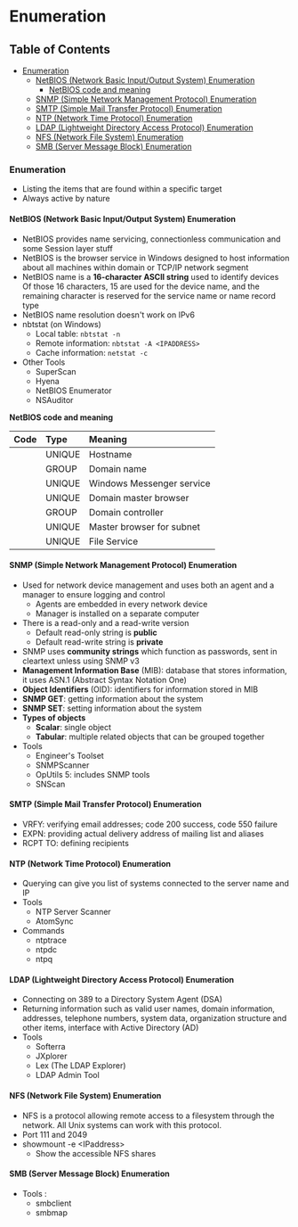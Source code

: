 # Enumeration

## Table of Contents

* [Enumeration](03-scanning_and_enumeration.md#enumeration)
  * [NetBIOS \(Network Basic Input/Output System\) Enumeration](03-scanning_and_enumeration.md#netbios-network-basic-inputoutput-system-enumeration)
    * [NetBIOS code and meaning](03-scanning_and_enumeration.md#netbios-code-and-meaning)
  * [SNMP \(Simple Network Management Protocol\) Enumeration](03-scanning_and_enumeration.md#snmp-simple-network-management-protocol-enumeration)
  * [SMTP \(Simple Mail Transfer Protocol\) Enumeration](03-scanning_and_enumeration.md#smtp-simple-mail-transfer-protocol-enumeration)
  * [NTP \(Network Time Protocol\) Enumeration](03-scanning_and_enumeration.md#ntp-network-time-protocol-enumeration)
  * [LDAP \(Lightweight Directory Access Protocol\) Enumeration](03-scanning_and_enumeration.md#ldap-lightweight-directory-access-protocol-enumeration)
  * [NFS \(Network File System\) Enumeration](03-scanning_and_enumeration.md#nfs-network-file-system-enumeration)
  * [SMB \(Server Message Block\) Enumeration](03-scanning_and_enumeration.md#smb-server-message-block-enumeration)



### Enumeration

* Listing the items that are found within a specific target
* Always active by nature

#### NetBIOS \(Network Basic Input/Output System\) Enumeration

* NetBIOS provides name servicing, connectionless communication and some Session layer stuff
* NetBIOS is the browser service in Windows designed to host information about all machines within domain or TCP/IP network segment
* NetBIOS name is a **16-character ASCII string** used to identify devices Of those 16 characters, 15 are used for the device name, and the remaining character is reserved for the service name or name record type
* NetBIOS name resolution doesn't work on IPv6
* nbtstat \(on Windows\)
  * Local table: `nbtstat -n`
  * Remote information: `nbtstat -A <IPADDRESS>`
  * Cache information: `netstat -c`
* Other Tools
  * SuperScan
  * Hyena
  * NetBIOS Enumerator
  * NSAuditor

**NetBIOS code and meaning**

| Code | Type | Meaning |
| :--- | :--- | :--- |
|  | UNIQUE | Hostname |
|  | GROUP | Domain name |
|  | UNIQUE | Windows Messenger service |
|  | UNIQUE | Domain master browser |
|  | GROUP | Domain controller |
|  | UNIQUE | Master browser for subnet |
|  | UNIQUE | File Service |

#### SNMP \(Simple Network Management Protocol\) Enumeration

* Used for network device management and uses both an agent and a manager to ensure logging and control
  * Agents are embedded in every network device
  * Manager is installed on a separate computer
* There is a read-only and a read-write version
  * Default read-only string is **public**
  * Default read-write string is **private**
* SNMP uses **community strings** which function as passwords, sent in cleartext unless using SNMP v3
* **Management Information Base** \(MIB\): database that stores information, it uses ASN.1 \(Abstract Syntax Notation One\)
* **Object Identifiers** \(OID\): identifiers for information stored in MIB
* **SNMP GET**: getting information about the system
* **SNMP SET**: setting information about the system
* **Types of objects**
  * **Scalar**: single object
  * **Tabular**: multiple related objects that can be grouped together
* Tools
  * Engineer's Toolset
  * SNMPScanner
  * OpUtils 5: includes SNMP tools
  * SNScan

#### SMTP \(Simple Mail Transfer Protocol\) Enumeration

* VRFY: verifying email addresses; code 200 success, code 550 failure
* EXPN: providing actual delivery address of mailing list and aliases
* RCPT TO: defining recipients

#### NTP \(Network Time Protocol\) Enumeration

* Querying can give you list of systems connected to the server name and IP
* Tools
  * NTP Server Scanner
  * AtomSync
* Commands
  * ntptrace
  * ntpdc
  * ntpq

#### LDAP \(Lightweight Directory Access Protocol\) Enumeration

* Connecting on 389 to a Directory System Agent \(DSA\)
* Returning information such as valid user names, domain information, addresses, telephone numbers, system data, organization structure and other items, interface with Active Directory \(AD\)
* Tools
  * Softerra
  * JXplorer
  * Lex \(The LDAP Explorer\)
  * LDAP Admin Tool

#### NFS \(Network File System\) Enumeration

*  NFS  is a protocol allowing remote access to a filesystem through the network. All Unix systems can work with this protocol.
* Port 111 and 2049
* showmount -e &lt;IPaddress&gt;
  * Show the accessible NFS shares

#### SMB \(Server Message Block\) Enumeration

* Tools :
  * smbclient
  * smbmap

